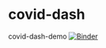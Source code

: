 # covid-dash
covid-dash-demo
[![Binder](https://mybinder.org/badge_logo.svg)](https://mybinder.org/v2/gh/bt20222eh/covid-dash/HEAD?urlpath=voila%2Frender%2FDashboard.ipynb)
